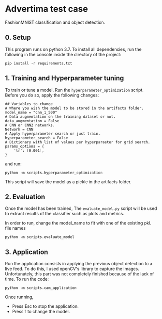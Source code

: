 # Advertima test case
FashionMNIST classification and object detection.

## 0. Setup

This program runs on python 3.7. To install all dependencies, run the following in the console inside the directory of the project:

```pip install -r requirements.txt```


## 1. Training and Hyperparameter tuning 

To train or tune a model. Run the ```hyperparameter_optimization``` script.
Before you do so, apply the following changes:
```
## Variables to change
# Where you wish the model to be stored in the artifacts folder.
model_name = "cnn_1_500"
# Data augmentation on the training dataset or not.
data_augmentation = False
# CNN or CNN2 networks.
Network = CNN
# Apply hyperparameter search or just train.
hyperparameter_search = False
# Dictionary with list of values per hyperparaeter for grid search.
params_options = {   
    'lr': [0.001],
}
```

and run:

```python -m scripts.hyperparameter_optimization```

This script will save the model as a pickle in the artifacts folder.
## 2. Evaluation

Once the model has been trained, The ```evaluate_model.py``` script will be used to extract results of the classifier such as plots and metrics.

In order to run, change the model_name to fit with one of the existing pkl. file names

```python -m scripts.evaluate_model```

## 3. Application

Run the application consists in applying the previous object detection to a live feed. To do this, I used openCV's library to capture the images. Unfortunately, this part was not completely finished because of the lack of time.
To run the code:

```python -m scripts.cam_application```

Once running,
- Press Esc to stop the application.
- Press 1 to change the model.

